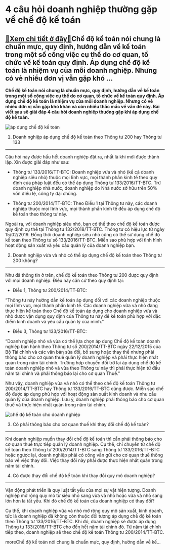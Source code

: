 4 câu hỏi doanh nghiệp thường gặp về chế độ kế toán
===================================================

[:gift:Xem chi tiết ở đây:gift:](https://hddtvn.com/4-cau-hoi-doanh-nghiep-thuong-gap-ve-che-do-ke-toan/)Chế độ kế toán nói chung là chuẩn mực, quy định, hướng dẫn về kế toán trong một số công việc cụ thể do cơ quan, tổ chức về kế toán quy định. Áp dụng chế độ kế toán là nhiệm vụ của mỗi doanh nghiệp. Nhưng có vẻ nhiều đơn vị vẫn gặp khó …
--------------------------------------------------------------------------------------------------------------------------------------------------------------------------------------------------------------------------------------------

**Chế độ kế toán nói chung là chuẩn mực, quy định, hướng dẫn về kế toán trong một số công việc cụ thể do cơ quan, tổ chức về kế toán quy định. Áp dụng chế độ kế toán là nhiệm vụ của mỗi doanh nghiệp. Nhưng có vẻ nhiều đơn vị vẫn gặp khó khăn và còn nhiều thắc mắc về vấn đề này. Bài viết sau sẽ giải đáp 4 câu hỏi doanh nghiêp thường gặp khi áp dụng chế độ kế toán.**


![áp dụng chế độ kế toán](https://hddtvn.com/wp-content/uploads/2021/01/quy_dinh_ve_che_do_ke_toan_duoc_ap_dung_boi_doanh_nghiep_vua_va_nho.jpg)


1. Doanh nghiệp áp dụng chế độ kế toán theo Thông tư 200 hay Thông tư 133
-------------------------------------------------------------------------


Câu hỏi này được hầu hết doanh nghiệp đặt ra, nhất là khi mới được thành lập. Xin được giải đáp như sau:




* Thông tư 133/2016/TT-BTC: Doanh nghiệp vừa và nhỏ (kể cả doanh nghiệp siêu nhỏ) thuộc mọi lĩnh vực, mọi thành phần kinh tế theo quy định của pháp luật đều có thể áp dụng Thông tư 133/2016/TT-BTC. Trừ doanh nghiệp nhà nước, doanh nghiệp do Nhà nước sở hữu trên 50% vốn điều lệ, công ty đại chúng.

* Thông tư 200/2014/TT-BTC: Theo Điều 1 tại Thông tư này, các doanh nghiệp thuộc mọi lĩnh vực, mọi thành phần kinh tế đều áp dụng chế độ kế toán theo thông tư này.



Ngoài ra, với doanh nghiệp siêu nhỏ, bạn có thể theo chế độ kế toán được quy định cụ thể tại Thông tư 132/2018/TT-BTC. Thông tư có hiệu lực từ ngày 15/02/2019. Đồng thời doanh nghiệp siêu nhỏ cũng có thể sử dụng chế độ kế toán theo Thông tư số 133/2016/TT-BTC. Miễn sao phù hợp với tình hình hoạt động sản xuất và yêu cầu quản lý của doanh nghiệp bạn.


2. Doanh nghiệp vừa và nhỏ có thể áp dụng chế độ kế toán theo Thông tư 200 không?
---------------------------------------------------------------------------------


Như đã thông tin ở trên, chế độ kế toán theo Thông tư 200 được quy định với mọi doanh nghiệp. Điều này căn cứ theo quy định tại:




* Điều 1, Thông tư 200/2014/TT-BTC:



“Thông tư này hướng dẫn kế toán áp dụng đối với các doanh nghiệp thuộc mọi lĩnh vực, mọi thành phần kinh tế. Các doanh nghiệp vừa và nhỏ đang thực hiện kế toán theo Chế độ kế toán áp dụng cho doanh nghiệp vừa và nhỏ được vận dụng quy định của Thông tư này để kế toán phù hợp với đặc điểm kinh doanh và yêu cầu quản lý của mình.”




* Điều 3, Thông tư 133/2016/TT-BTC:



“Doanh nghiệp nhỏ và vừa có thể lựa chọn áp dụng Chế độ kế toán doanh nghiệp ban hành theo Thông tư số 200/2014/TT-BTC ngày 22/12/2015 của Bộ Tài chính và các văn bản sửa đổi, bổ sung hoặc thay thế nhưng phải thông báo cho cơ quan thuế quản lý doanh nghiệp và phải thực hiện nhất quán trong năm tài chính. Trường hợp chuyển đổi trở lại áp dụng chế độ kế toán doanh nghiệp nhỏ và vừa theo Thông tư này thì phải thực hiện từ đầu năm tài chính và phải thông báo lại cho cơ quan Thuế.”


Như vậy, doanh nghiệp vừa và nhỏ có thể theo chế độ kế toán Thông tư 200/2014/TT-BTC hay Thông tư 133/2016/TT-BTC cũng được. Miễn sao chế độ được áp dụng phù hợp với hoạt động sản xuất kinh doanh và nhu cầu quản lý của doanh nghiệp. Lưu ý, doanh nghiệp phải thông báo cho cơ quan thuế và thực hiện nhất quán trong năm tài chính.


![chế độ kế toán cho doanh nghiệp](https://hddtvn.com/wp-content/uploads/2021/01/che-do-ke-toan-la-gi-01-78.jpg)


3. Có phải thông báo cho cơ quan thuế khi thay đổi chế độ kế toán?
------------------------------------------------------------------


Khi doanh nghiệp muốn thay đổi chế độ kế toán thì cần phải thông báo cho cơ quan thuế trực tiếp quản lý doanh nghiệp. Cụ thể, chỉ chuyển từ chế độ kế toán theo Thông tư 200/2014/TT-BTC sang Thông tư 133/2016/TT-BTC hoặc ngược lại, doanh nghiệp phải có công văn gửi cho cơ quan thuế thông báo về việc thay đổi. Việc thay đổi này phải được thực hiện nhất quán trong năm tài chính.


4. Có được thay đổi chế độ kế toán khi thay đổi quy mô doanh nghiệp?
--------------------------------------------------------------------


Vận động phát triển là quy luật tất yếu của mọi sự vật hiện tượng. Doanh nghiệp mở rộng quy mô từ siêu nhỏ sang vừa và nhỏ hoặc vừa và nhỏ sang lớn hơn là tất yếu. Khi đó chế độ kế toán của doanh nghiệp có thay đổi?


Cụ thể, khi doanh nghiệp vừa và nhỏ mở rộng quy mô sản xuất, kinh doanh, tức là doanh nghiệp đã không còn thuộc đối tượng áp dụng chế độ kế toán theo Thông tư 133/2016/TT-BTC. Khi đó, doanh nghiệp sẽ được áp dụng Thông tư 133/2016/TT-BTC cho đến hết năm tài chính đó. Từ năm tài chính tiếp theo, doanh nghiệp sẽ theo chế độ kế toán Thông tư 200/2014/TT-BTC.



moreChế độ kế toán nói chung là chuẩn mực, quy định, hướng dẫn về kế…

